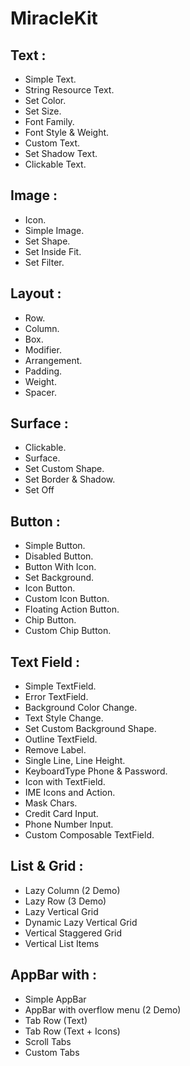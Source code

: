 # MiracleKit

## Text :

* Simple Text.
* String Resource Text.
* Set Color.
* Set Size.
* Font Family.
* Font Style & Weight.
* Custom Text.
* Set Shadow Text.
* Clickable Text.

## Image :

* Icon.
* Simple Image.
* Set Shape.
* Set Inside Fit.
* Set Filter.

## Layout :

* Row.
* Column.
* Box.
* Modifier.
* Arrangement.
* Padding.
* Weight.
* Spacer.

## Surface :

* Clickable.
* Surface.
* Set Custom Shape.
* Set Border & Shadow.
* Set Off

## Button :

* Simple Button.
* Disabled Button.
* Button With Icon.
* Set Background.
* Icon Button.
* Custom Icon Button.
* Floating Action Button.
* Chip Button.
* Custom Chip Button.

## Text Field :

* Simple TextField.
* Error TextField.
* Background Color Change.
* Text Style Change.
* Set Custom Background Shape.
* Outline TextField.
* Remove Label.
* Single Line, Line Height.
* KeyboardType Phone & Password.
* Icon with TextField.
* IME Icons and Action.
* Mask Chars.
* Credit Card Input.
* Phone Number Input.
* Custom Composable TextField.

## List & Grid :

* Lazy Column (2 Demo)
* Lazy Row (3 Demo)
* Lazy Vertical Grid
* Dynamic Lazy Vertical Grid
* Vertical Staggered Grid
* Vertical List Items

## AppBar with :

* Simple AppBar
* AppBar with overflow menu (2 Demo)
* Tab Row (Text)
* Tab Row (Text + Icons)
* Scroll Tabs
* Custom Tabs
